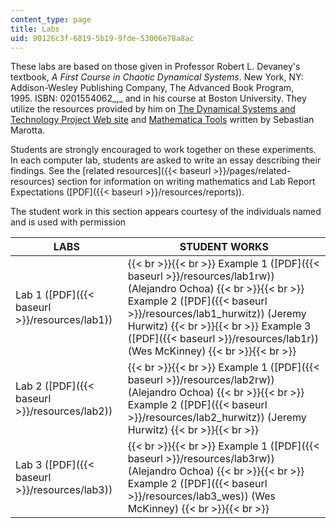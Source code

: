 ```yaml
---
content_type: page
title: Labs
uid: 90126c3f-6819-5b19-9fde-53006e78a8ac
---
```


These labs are based on those given in Professor Robert L. Devaney's textbook, _A First Course in Chaotic Dynamical Systems_. New York, NY: Addison-Wesley Publishing Company, The Advanced Book Program, 1995. ISBN: 0201554062_,_ and in his course at Boston University. They utilize the resources provided by him on [The Dynamical Systems and Technology Project Web site](http://math.bu.edu/DYSYS/) and [Mathematica Tools](http://math.bu.edu/INDIVIDUAL/bob/MA471/mathematica.html) written by Sebastian Marotta.

Students are strongly encouraged to work together on these experiments. In each computer lab, students are asked to write an essay describing their findings. See the [related resources]({{< baseurl >}}/pages/related-resources) section for information on writing mathematics and Lab Report Expectations ([PDF]({{< baseurl >}}/resources/reports)).

The student work in this section appears courtesy of the individuals named and is used with permission

| LABS | STUDENT WORKS |
| --- | --- |
| Lab 1 ([PDF]({{< baseurl >}}/resources/lab1)) |  {{< br >}}{{< br >}} Example 1 ([PDF]({{< baseurl >}}/resources/lab1rw)) (Alejandro Ochoa) {{< br >}}{{< br >}} Example 2 ([PDF]({{< baseurl >}}/resources/lab1_hurwitz)) (Jeremy Hurwitz) {{< br >}}{{< br >}} Example 3 ([PDF]({{< baseurl >}}/resources/lab1r)) (Wes McKinney) {{< br >}}{{< br >}}  |
| Lab 2 ([PDF]({{< baseurl >}}/resources/lab2)) |  {{< br >}}{{< br >}} Example 1 ([PDF]({{< baseurl >}}/resources/lab2rw)) (Alejandro Ochoa) {{< br >}}{{< br >}} Example 2 ([PDF]({{< baseurl >}}/resources/lab2_hurwitz)) (Jeremy Hurwitz) {{< br >}}{{< br >}}  |
| Lab 3 ([PDF]({{< baseurl >}}/resources/lab3)) |  {{< br >}}{{< br >}} Example 1 ([PDF]({{< baseurl >}}/resources/lab3rw)) (Alejandro Ochoa) {{< br >}}{{< br >}} Example 2 ([PDF]({{< baseurl >}}/resources/lab3_wes)) (Wes McKinney) {{< br >}}{{< br >}}